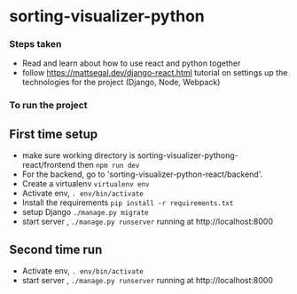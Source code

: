 # sorting-visualizer-python

### Steps taken

- Read and learn about how to use react and python together
- follow https://mattsegal.dev/django-react.html tutorial on settings up the technologies for the project (Django, Node, Webpack)

### To run the project

## First time setup

- make sure working directory is sorting-visualizer-pythong-react/frontend then `npm run dev`
- For the backend, go to 'sorting-visualizer-python-react/backend'.
- Create a virtualenv `virtualenv env`
- Activate env, `. env/bin/activate`
- Install the requirements `pip install -r requirements.txt`
- setup Django `./manage.py migrate`
- start server , `./manage.py runserver` running at http://localhost:8000

## Second time run

- Activate env, `. env/bin/activate`
- start server , `./manage.py runserver` running at http://localhost:8000
